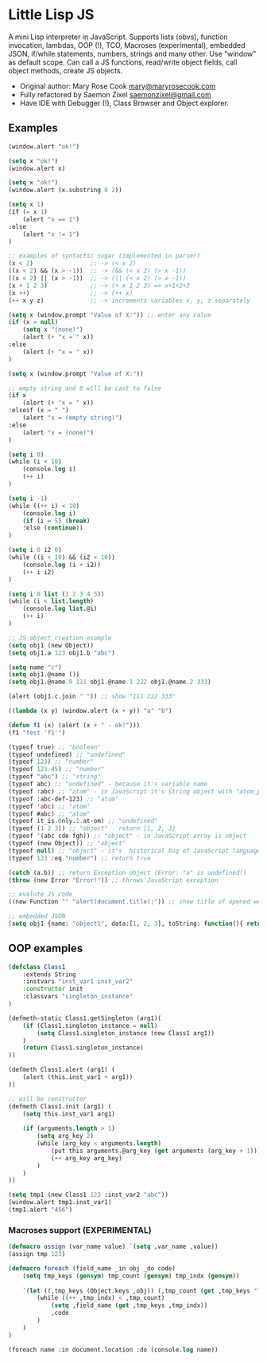 # Little Lisp JS

A mini Lisp interpreter in JavaScript. Supports lists (obvs), function invocation, lambdas, OOP (!), TCO, Macroses (experimental), embedded JSON, if/while statements, numbers, strings and many other. Use "window" as default scope. Can call a JS functions, read/write object fields, call object methods, create JS objects.

* Original author: Mary Rose Cook <mary@maryrosecook.com>
* Fully refactored by Saemon Zixel <saemonzixel@gmail.com>
* Have IDE with Debugger (!), Class Browser and Object explorer.

## Examples

```lisp
(window.alert "ok!")
```

```lisp
(setq x "ok!") 
(window.alert x)
```

```lisp
(setq x "ok!") 
(window.alert (x.substring 0 2))
```

```lisp
(setq x 1) 
(if (= x 1)
	(alert "x == 1") 
:else 
	(alert "x != 1")
)
```

```lisp
;; examples of syntactic sugar (implemented in parser)
(x < 2)                ;; -> (< x 2)
((x < 2) && (x > -1))  ;; -> (&& (< x 2) (> x -1))
((x < 2) || (x > -1))  ;; -> (|| (< x 2) (> x -1))
(x + 1 2 3)            ;; -> (+ x 1 2 3) => x+1+2+3
(x ++)                 ;; -> (++ x) 
(++ x y z)             ;; -> increments variables x, y, z separately
```

```lisp
(setq x (window.prompt "Value of X:")) ;; enter any value
(if (x = null)
	(setq x "(none)")
	(alert (+ "x = " x))
:else
	(alert (+ "x = " x))
)
```

```lisp
(setq x (window.prompt "Value of X:")) 

;; empty string and 0 will be cast to false
(if x 
	(alert (+ "x = " x))
:elseif (x = " ")
	(alert "x = (empty string)")
:else
	(alert "x = (none)")
)
```	

```lisp
(setq i 0)
(while (i < 10)
	(console.log i)
	(++ i)
)
```

```lisp
(setq i -1)
(while ((++ i) < 10)
	(console.log i)
	(if (i = 5) (break) 
	:else (continue))
)
```

```lisp
(setq i 0 i2 0)
(while ((i < 10) && (i2 < 10))
	(console.log (i + i2))
	(++ i i2)
)
```

```lisp
(setq i 0 list (1 2 3 4 5))
(while (i < list.length)
	(console.log list.@i)
	(++ i)
)
```

```lisp
;; JS object creation example
(setq obj1 (new Object))
(setq obj1.a 123 obj1.b "abc")

(setq name "c")
(setq obj1.@name ())
(setq obj1.@name.0 111 obj1.@name.1 222 obj1.@name.2 333) 

(alert (obj1.c.join " ")) ;; show "111 222 333"
```

```lisp
((lambda (x y) (window.alert (x + y)) "a" "b")
```

```lisp
(defun f1 (x) (alert (x + " - ok!")))
(f1 "test 'f1'")
```

```lisp
(typeof true) ;; "boolean"
(typeof undefined) ;; "undefined"
(typeof 123) ;; "number"
(typeof 123.45) ;; "number"
(typeof "abc") ;; "string"
(typeof abc) ;; "undefined" - because it's variable name 
(typeof :abc) ;; "atom" - in JavaScript it's String object with "atom_prefix" field
(typeof :abc-def-123) ;; "atom"
(typeof 'abc) ;; "atom"
(typeof #abc) ;; "atom"
(typeof it_is.0nly.1.at-om) ;; "undefined"
(typeof (1 2 3)) ;; "object" - return [1, 2, 3]
(typeof '(abc cde fgh)) ;; "object" - in JavaScript array is object
(typeof (new Object)) ;; "object"
(typeof null) ;; "object" - it's  historical bug of JavaScript language
(typeof 123 :eq "number") ;; return true
```

```lisp
(catch (a.b)) ;; return Exception object (Error: "a" is undefined!)
(throw (new Error "Error!")) ;; throws JavaScript exception
```

```lisp
;; evalute JS code
((new Function "" "alert(document.title);")) ;; show title of opened web page
```

```lisp
;; embedded JSON
(setq obj1 {name: "object1", data:[1, 2, 3], toString: function(){ return this.name + "=" + this.data.join(","); }})
```


## OOP examples

```lisp
(defclass Class1
	:extends String
	:instvars "inst_var1 inst_var2"
	:constructor init
	:classvars "singleton_instance"
)

(defmeth-static Class1.getSingleton (arg1)(
	(if (Class1.singleton_instance = null)
		(setq Class1.singleton_instance (new Class1 arg1))
	)
	(return Class1.singleton_instance)
))

(defmeth Class1.alert (arg1) (
	(alert (this.inst_var1 + arg1))
))

;; will be constructor
(defmeth Class1.init (arg1) (
	(setq this.inst_var1 arg1)
	
	(if (arguments.length > 1)
		(setq arg_key 2)
		(while (arg_key < arguments.length)
			(put this arguments.@arg_key (get arguments (arg_key + 1)))
			(++ arg_key arg_key)
		)
	)
))

(setq tmp1 (new Class1 123 :inst_var2 "abc"))
(window.alert tmp1.inst_var1)
(tmp1.alert "456")
```

### Macroses support (EXPERIMENTAL) 
```lisp
(defmacro assign (var_name value) `(setq ,var_name ,value))
(assign tmp 123)
```

```lisp
(defmacro foreach (field_name _in obj _do code) 
	(setq tmp_keys (gensym) tmp_count (gensym) tmp_indx (gensym))
	
	`(let ((,tmp_keys (Object.keys ,obj)) (,tmp_count (get ,tmp_keys "length")) (,tmp_indx -1))
		(while ((++ ,tmp_indx) < ,tmp_count)
			(setq ,field_name (get ,tmp_keys ,tmp_indx))
			,code
		)
	)
)

(foreach name :in document.location :do (console.log name))

```
